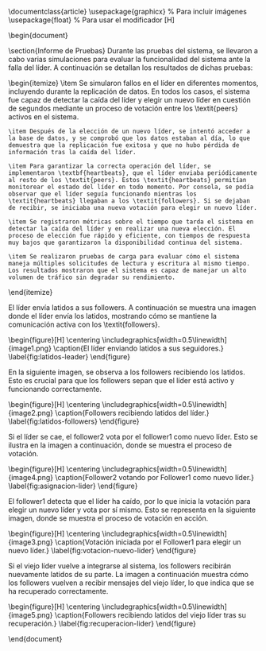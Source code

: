 \documentclass{article}
\usepackage{graphicx} % Para incluir imágenes
\usepackage{float}    % Para usar el modificador [H]

\begin{document}

\section{Informe de Pruebas}
Durante las pruebas del sistema, se llevaron a cabo varias simulaciones para evaluar la funcionalidad del sistema ante la falla del líder. A continuación se detallan los resultados de dichas pruebas:

\begin{itemize}
    \item Se simularon fallos en el líder en diferentes momentos, incluyendo durante la replicación de datos. En todos los casos, el sistema fue capaz de detectar la caída del líder y elegir un nuevo líder en cuestión de segundos mediante un proceso de votación entre los \textit{peers} activos en el sistema.
    
    \item Después de la elección de un nuevo líder, se intentó acceder a la base de datos, y se comprobó que los datos estaban al día, lo que demuestra que la replicación fue exitosa y que no hubo pérdida de información tras la caída del líder.
    
    \item Para garantizar la correcta operación del líder, se implementaron \textbf{heartbeats}, que el líder enviaba periódicamente al resto de los \textit{peers}. Estos \textit{heartbeats} permitían monitorear el estado del líder en todo momento. Por consola, se podía observar que el líder seguía funcionando mientras los \textit{heartbeats} llegaban a los \textit{followers}. Si se dejaban de recibir, se iniciaba una nueva votación para elegir un nuevo líder.
    
    \item Se registraron métricas sobre el tiempo que tarda el sistema en detectar la caída del líder y en realizar una nueva elección. El proceso de elección fue rápido y eficiente, con tiempos de respuesta muy bajos que garantizaron la disponibilidad continua del sistema.
    
    \item Se realizaron pruebas de carga para evaluar cómo el sistema maneja múltiples solicitudes de lectura y escritura al mismo tiempo. Los resultados mostraron que el sistema es capaz de manejar un alto volumen de tráfico sin degradar su rendimiento.
\end{itemize}

El líder envía latidos a sus followers. A continuación se muestra una imagen donde el líder envía los latidos, mostrando cómo se mantiene la comunicación activa con los \textit{followers}.

\begin{figure}[H]
    \centering
    \includegraphics[width=0.5\linewidth]{image1.png}
    \caption{El líder enviando latidos a sus seguidores.}
    \label{fig:latidos-leader}
\end{figure}

En la siguiente imagen, se observa a los followers recibiendo los latidos. Esto es crucial para que los followers sepan que el líder está activo y funcionando correctamente.

\begin{figure}[H]
    \centering
    \includegraphics[width=0.5\linewidth]{image2.png}
    \caption{Followers recibiendo latidos del líder.}
    \label{fig:latidos-followers}
\end{figure}

Si el líder se cae, el follower2 vota por el follower1 como nuevo líder. Esto se ilustra en la imagen a continuación, donde se muestra el proceso de votación.

\begin{figure}[H]
    \centering
    \includegraphics[width=0.5\linewidth]{image4.png}
    \caption{Follower2 votando por Follower1 como nuevo líder.}
    \label{fig:asignacion-lider}
\end{figure}

El follower1 detecta que el líder ha caído, por lo que inicia la votación para elegir un nuevo líder y vota por sí mismo. Esto se representa en la siguiente imagen, donde se muestra el proceso de votación en acción.

\begin{figure}[H]
    \centering
    \includegraphics[width=0.5\linewidth]{image3.png}
    \caption{Votación iniciada por el Follower1 para elegir un nuevo líder.}
    \label{fig:votacion-nuevo-lider}
\end{figure}

Si el viejo líder vuelve a integrarse al sistema, los followers recibirán nuevamente latidos de su parte. La imagen a continuación muestra cómo los followers vuelven a recibir mensajes del viejo líder, lo que indica que se ha recuperado correctamente.

\begin{figure}[H]
    \centering
    \includegraphics[width=0.5\linewidth]{image5.png}
    \caption{Followers recibiendo latidos del viejo líder tras su recuperación.}
    \label{fig:recuperacion-lider}
\end{figure}

\end{document}
